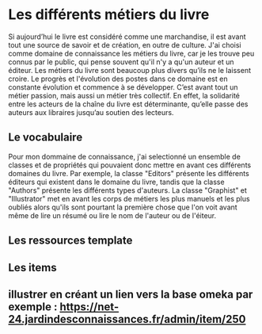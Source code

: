 # Les différents métiers du livre

Si aujourd’hui le livre est considéré comme une marchandise, il est avant tout une source de savoir et de création, en outre de culture. J'ai choisi comme domaine de connaissance les métiers du livre, car je les trouve peu connus par le public, qui pense souvent qu'il n'y a qu'un auteur et un éditeur. Les métiers du livre sont beaucoup plus divers qu’ils ne le laissent croire. Le progrès et l'évolution des postes dans ce domaine est en constante évolution et commence à se développer. C’est avant tout un métier passion, mais aussi un métier très collectif. En effet, la solidarité entre les acteurs de la chaîne du livre est déterminante, qu’elle passe des auteurs aux libraires jusqu’au soutien des lecteurs. 

## Le vocabulaire 

Pour mon dommaine de connaissance, j'ai selectionné un ensemble de classes et de propriétés qui pouvaient donc mettre en avant ces différents domaines du livre. Par exemple, la classe "Editors" présente les différents éditeurs qui existent dans le domaine du livre, tandis que la classe "Authors" présente les différents types d'auteurs. La classe "Graphist"  et "Illustrator" met en avant les corps de métiers les plus manuels et les plus oubliés alors qu'ils sont pourtant la première chose que l'on voit avant même de lire un résumé ou lire le nom de l'auteur ou de l'éiteur. 

## Les ressources template


## Les items


## illustrer en créant un lien vers la base omeka par exemple : https://net-24.jardindesconnaissances.fr/admin/item/250  
